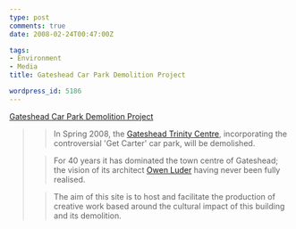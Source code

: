 ```yaml
---
type: post
comments: true
date: 2008-02-24T00:47:00Z

tags:
- Environment
- Media
title: Gateshead Car Park Demolition Project

wordpress_id: 5186
---
```


[Gateshead Car Park Demolition Project](http://www.getcarpark.org)





<blockquote>

> 
> In Spring 2008, the [Gateshead Trinity Centre](http://en.wikipedia.org/wiki/Trinity_Centre_Multi-Storey_Car_Park), incorporating the controversial 'Get Carter' car park, will be demolished.
> 
> 

> 
> For 40 years it has dominated the town centre of Gateshead; the vision of its architect [Owen Luder](http://en.wikipedia.org/wiki/Owen_Luder) having never been fully realised.
> 
> 


> 
> The aim of this site is to host and facilitate the production of creative work based around the cultural impact of this building and its demolition.
> 
> 

</blockquote>

